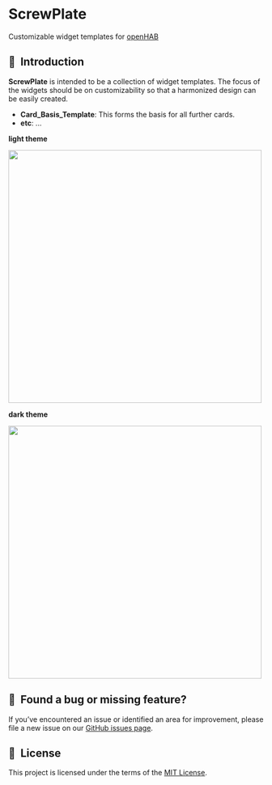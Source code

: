 # ScrewPlate #
Customizable widget templates for [openHAB](https://www.openhab.org/)

## 🚀&nbsp; Introduction
**ScrewPlate** is intended to be a collection of widget templates. The focus of the widgets should be on customizability so that a harmonized design can be easily created.

- **Card_Basis_Template**: This forms the basis for all further cards.
- **etc**: ...

**light theme**

<img src="https://github.com/user-attachments/assets/8c796a0d-f0be-4a81-856f-ee7aa3d432ee" height="500">


**dark theme**

<img src="https://github.com/user-attachments/assets/d32dd77b-bf34-454c-b28e-163c57de8ce0" height="500">



## 🤝&nbsp; Found a bug or missing feature?
If you’ve encountered an issue or identified an area for improvement, please file a new issue on our [GitHub issues page](https://github.com/DrScr3w/ScrewPlate/issues).

## 📜&nbsp; License
This project is licensed under the terms of the [MIT License](LICENSE).
